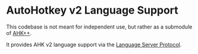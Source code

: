 # AutoHotkey v2 Language Support

This codebase is not meant for independent use, but rather as a submodule of [AHK++](https://github.com/mark-wiemer-org/ahkpp).

It provides AHK v2 language support via the [Language Server Protocol](https://microsoft.github.io/language-server-protocol).